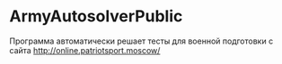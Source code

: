 # ArmyAutosolverPublic
Программа автоматически решает тесты для военной подготовки с сайта http://online.patriotsport.moscow/
